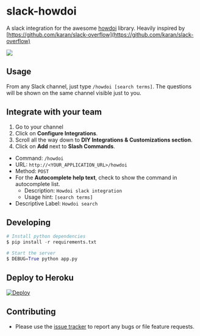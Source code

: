 # slack-howdoi

A slack integration for the awesome [howdoi](https://github.com/gleitz/howdoi) library.
Heavily inspired by [https://github.com/karan/slack-overflow](https://github.com/karan/slack-overflow)

![](http://i.imgur.com/z0LjrBq.png)

## Usage

From any Slack channel, just type `/howdoi [search terms]`. The questions will be shown on the same channel visible just to you.

## Integrate with your team

1. Go to your channel
2. Click on **Configure Integrations**.
3. Scroll all the way down to **DIY Integrations & Customizations section**.
4. Click on **Add** next to **Slash Commands**.
  - Command: `/howdoi`
  - URL: `http://<YOUR_APPLICATION_URL>/howdoi`
  - Method: `POST`
  - For the **Autocomplete help text**, check to show the command in autocomplete list.
    - Description: `Howdoi slack integration`
    - Usage hint: `[search terms]`
  - Descriptive Label: `Howdoi search`

## Developing

```python
# Install python dependencies
$ pip install -r requirements.txt

# Start the server
$ DEBUG=True python app.py
```

## Deploy to Heroku

[![Deploy](https://www.herokucdn.com/deploy/button.png)](https://heroku.com/deploy)


## Contributing

- Please use the [issue tracker](https://github.com/ellisonleao/slack-howdoi/issues) to report any bugs or file feature requests.
